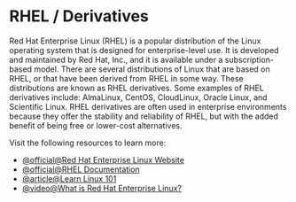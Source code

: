 # RHEL / Derivatives

Red Hat Enterprise Linux (RHEL) is a popular distribution of the Linux operating system that is designed for enterprise-level use. It is developed and maintained by Red Hat, Inc., and it is available under a subscription-based model. There are several distributions of Linux that are based on RHEL, or that have been derived from RHEL in some way. These distributions are known as RHEL derivatives. Some examples of RHEL derivatives include: AlmaLinux, CentOS, CloudLinux, Oracle Linux, and Scientific Linux. RHEL derivatives are often used in enterprise environments because they offer the stability and reliability of RHEL, but with the added benefit of being free or lower-cost alternatives.

Visit the following resources to learn more:

- [@official@Red Hat Enterprise Linux Website](https://www.redhat.com/en/technologies/linux-platforms/enterprise-linux)
- [@official@RHEL Documentation](https://access.redhat.com/documentation/en-us/red_hat_enterprise_linux/)
- [@article@Learn Linux 101](https://developer.ibm.com/series/learn-linux-101/)
- [@video@What is Red Hat Enterprise Linux?](https://www.youtube.com/watch?v=HEBvdSI0wGQ)